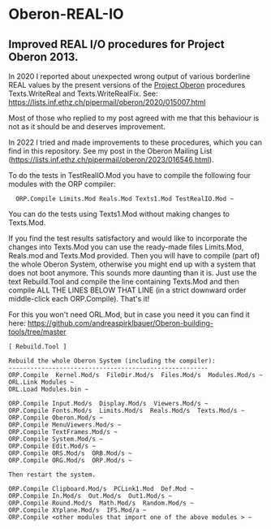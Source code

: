 # Oberon-REAL-IO
## Improved REAL I/O procedures for Project Oberon 2013.

In 2020 I reported about unexpected wrong output of various borderline REAL values by the present versions of the [Project Oberon](http://www.projectoberon.com/) procedures Texts.WriteReal and Texts.WriteRealFix. 
See: https://lists.inf.ethz.ch/pipermail/oberon/2020/015007.html 

Most of those who replied to my post agreed with me that this behaviour is not as it should be and deserves improvement.

In 2022 I tried and made improvements to these procedures, which you can find in this repository.
See my post in the Oberon Mailing List (https://lists.inf.ethz.ch/pipermail/oberon/2023/016546.html).

To do the tests in TestRealIO.Mod you have to compile the following four modules with the ORP compiler:
```
  ORP.Compile Limits.Mod Reals.Mod Texts1.Mod TestRealIO.Mod ~
```
You can do the tests using Texts1.Mod without making changes to Texts.Mod. 

If you find the test results satisfactory and would like to incorporate the changes into Texts.Mod you can use
the ready-made files Limits.Mod, Reals.mod and Texts.Mod provided. Then you will have to compile (part of) the 
whole Oberon System, otherwise you might end up with a system that does not boot anymore. This sounds more daunting
than it is. Just use the text Rebuild.Tool and compile the line containing Texts.Mod and then compile 
ALL THE LINES BELOW THAT LINE (in a strict downward order middle-click each ORP.Compile). That's it!

For this you won't need ORL.Mod, but in case you need it you can find it here: https://github.com/andreaspirklbauer/Oberon-building-tools/tree/master

```
[ Rebuild.Tool ]

Rebuild the whole Oberon System (including the compiler):
-------------------------------------------------------
ORP.Compile  Kernel.Mod/s  FileDir.Mod/s  Files.Mod/s  Modules.Mod/s ~
ORL.Link Modules ~
ORL.Load Modules.bin ~

ORP.Compile Input.Mod/s  Display.Mod/s  Viewers.Mod/s ~
ORP.Compile Fonts.Mod/s  Limits.Mod/s  Reals.Mod/s  Texts.Mod/s ~
ORP.Compile Oberon.Mod/s ~
ORP.Compile MenuViewers.Mod/s ~
ORP.Compile TextFrames.Mod/s ~
ORP.Compile System.Mod/s ~
ORP.Compile Edit.Mod/s ~
ORP.Compile ORS.Mod/s  ORB.Mod/s ~
ORP.Compile ORG.Mod/s  ORP.Mod/s ~

Then restart the system.

ORP.Compile Clipboard.Mod/s  PCLink1.Mod  Def.Mod ~
ORP.Compile In.Mod/s  Out.Mod/s  Out1.Mod/s ~
ORP.Compile Round.Mod/s  Math.Mod/s  Random.Mod/s ~
ORP.Compile XYplane.Mod/s  IFS.Mod/a ~
ORP.Compile <other modules that import one of the above modules > ~
```


